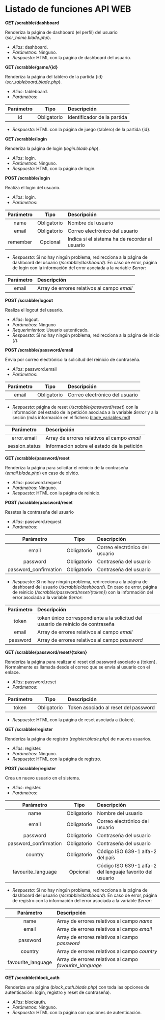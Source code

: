 # Listado de funciones API WEB

**GET /scrabble/dashboard**

Renderiza la página de dashboard (el perfil) del usuario (_scr_home.blade.php_).

- *Alias*: dashboard.
- *Parámetros*: Ninguno.
- *Respuesta*: HTML con la página de dashboard del usuario.

**GET /scrabble/game/{id}**

Renderiza la página del tablero de la partida {id}  (_scr_tableboard.blade.php_).

- *Alias*: tableboard.
- *Parámetros*: 

<center>

| Parámetro     |  Tipo       |  Descripción                |
| :----------:  | :-------:   | :------------               |
| id            | Obligatorio | Identificador de la partida |  

</center>

- *Respuesta*: HTML con la página de juego (tablero) de la partida {id}.

**GET /scrabble/login**

Renderiza la página de login (_login.blade.php_).

- *Alias*: login.
- *Parámetros*: Ninguno.
- *Respuesta*: HTML con la página de login.

**POST /scrabble/login**

Realiza el login del usuario.

- *Alias*: login.
- *Parámetros*: 

<center>

| Parámetro     |  Tipo       |  Descripción          |
| :----------:  | :-------:   | :------------         |
| name          | Obligatorio | Nombre del usuario              |  
| email         | Obligatorio | Correo electrónico del usuario  | 
| remember      | Opcional    | Indica si el sistema ha de recordar al usuario |

</center>

- *Respuesta*: Si no hay ningún problema, redirecciona a la página de dashboard del usuario (_/scrabble/dashboard_). En caso de error, página de login con la información del error asociada a la variable _$error_:

<center>

| Parámetro        | Descripción       |
| :----------:     | :------------     |
| email            | Array de errores relativos al campo _email_ |  

</center>

**POST /scrabble/logout**

Realiza el logout del usuario.

- *Alias*: logout.
- *Parámetros*: Ninguno
- *Requerimientos*: Usuario autenticado.
- *Respuesta*: Si no hay ningún problema, redirecciona a la página de inicio (_/_). 

**POST /scrabble/password/email**

Envia por correo electrónico la solicitud del reinicio de contraseña.

- *Alias*: password.email
- *Parámetros*:

<center>

| Parámetro             |  Tipo       |  Descripción       |
| :----------:          | :-------:   | :------------      |
| email                 | Obligatorio | Correo electrónico del usuario   |

</center>

- *Respuesta*: página de reset (_/scrabble/password/reset_) con la información del estado de la petición asociada a la variable _$error_ y a la sesión (más información en el fichero [blade_variables.md](./blade_variables.md))

| Parámetro          | Descripción       |
| :----------:       | :------------     |
| error.email        | Array de errores relativos al campo _email_ |  
| session.status     | Información sobre el estado de la petición |  

**GET /scrabble/password/reset**

Renderiza la página para solicitar el reinicio de la contraseña (_email.blade.php_) en caso de olvido.

- *Alias*: password.request
- *Parámetros*: Ninguno.
- *Respuesta*: HTML con la página de reinicio.

**POST /scrabble/password/reset**

Resetea la contraseña del usuario

- *Alias*: password.request
- *Parámetros*:

<center>

| Parámetro             |  Tipo       |  Descripción       |
| :----------:          | :-------:   | :------------      |
| email                 | Obligatorio | Correo electrónico del usuario    |
| password              | Obligatorio | Contraseña del usuario            |
| password_confirmation | Obligatorio | Contraseña del usuario            |

</center>

- *Respuesta*: Si no hay ningún problema, redirecciona a la página de dashboard del usuario (_/scrabble/dashboard_). En caso de error, página de reinicio (_/scrabble/password/reset/{token}_) con la información del error asociada a la variable _$error_:

<center>

| Parámetro          | Descripción       |
| :----------:       | :------------     |
| token              | token único correspondiente a la solicitud del usuario de reinicio de contraseña |
| email              | Array de errores relativos al campo _email_ |  
| password           | Array de errores relativos al campo _password_ |  
 
</center>

**GET /scrabble/password/reset/{token}**

Renderiza la página para realizar el reset del password asociado a {token}. Normalmente es llamada desde el correo que se envia al usuario con el enlace.

- *Alias*: password.reset 
- *Parámetros*: 

<center>

| Parámetro      | Tipo        |  Descripción  |
| :----------:   | :-------:   | :------------                        |
| token          | Obligatorio | Token asociado al reset del password |  

</center>

- *Respuesta*: HTML con la página de reset asociada a {token}.

**GET /scrabble/register**

Renderiza la página de registro (_register.blade.php_) de nuevos usuarios.

- *Alias*: register.
- *Parámetros*: Ninguno.
- *Respuesta*: HTML con la página de registro.

**POST /scrabble/register**

Crea un nuevo usuario en el sistema.

- *Alias*: register.
- *Parámetros*:

<center>

| Parámetro             |  Tipo       |  Descripción       |
| :----------:          | :-------:   | :------------      |
| name                  | Obligatorio | Nombre del usuario    |  
| email                 | Obligatorio | Correo electrónico del usuario    |
| password              | Obligatorio | Contraseña del usuario            |
| password_confirmation | Obligatorio | Contraseña del usuario            |
| country               | Obligatorio | Código ISO 639-1 alfa-2 del país  |
| favourite_language    | Opcional    | Código ISO 639-1 alfa-2 del lenguaje favorito del usuario | 

</center>

- *Respuesta*: Si no hay ningún problema, redirecciona a la página de dashboard del usuario (_/scrabble/dashboard_). En caso de error, página de registro con la información del error asociada a la variable _$error_:

<center>

| Parámetro          | Descripción       |
| :----------:       | :------------     |
| name               | Array de errores relativos al campo _name_ |  
| email              | Array de errores relativos al campo _email_ |  
| password           | Array de errores relativos al campo _password_ |  
| country            | Array de errores relativos al campo _country_ |  
| favourite_language | Array de errores relativos al campo *favourite_language* | 

</center>

**GET /scrabble/block_auth**

Renderiza una página (_block_auth.blade.php_)  con toda las opciones de autenticación: login, registro y reset de contraseña).

- *Alias*: blockauth.
- *Parámetros*: Ninguno.
- *Respuesta*: HTML con la página con opciones de autenticación.
